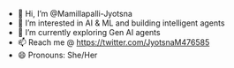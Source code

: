- 👋 Hi, I’m @Mamillapalli-Jyotsna
- 👀 I’m interested in AI & ML and building intelligent agents
- 🌱 I’m currently exploring Gen AI agents
- 📫 Reach me @ https://twitter.com/JyotsnaM476585
- 😄 Pronouns: She/Her 

<!---
Mamillpalli-Jyotsna/Mamillpalli-Jyotsna is a ✨ special ✨ repository because its `README.md` (this file) appears on your GitHub profile.
You can click the Preview link to take a look at your changes.
--->
